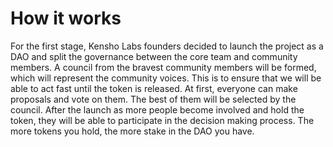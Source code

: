 # How it works

For the first stage, Kensho Labs founders decided to launch the project as a DAO and split the governance between the core team and community members. A council from the bravest community members will be formed, which will represent the community voices. This is to ensure that we will be able to act fast until the token is released. At first, everyone can make proposals and vote on them. The best of them will be selected by the council. After the launch as more people become involved and hold the token, they will be able to participate in the decision making process. The more tokens you hold, the more stake in the DAO you have.
